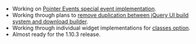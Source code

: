 * Working on [Pointer Events special event implementation](https://github.com/jquery/jquery-ui/pull/957).
* Working through plans to [remove duplication between jQuery UI build system and download builder](https://github.com/jquery/jquery-ui/pull/951).
* Working through individual widget implementations for [classes option](https://github.com/jquery/jquery-ui/pull/790).
* Almost ready for the 1.10.3 release.
